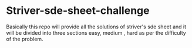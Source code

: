 # Striver-sde-sheet-challenge
Basically this repo will provide all the solutions of striver's sde sheet and it will be divided into three sections easy, medium , hard as per the difficulty of the problem.
